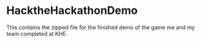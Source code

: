 # HacktheHackathonDemo
This contains the zipped file for the finished demo of the game me and my team completed at KHE
